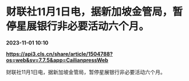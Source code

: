 # 财联社11月1日电，据新加坡金管局，暂停星展银行非必要活动六个月。

**2023-11-01 10:10**

**https://api3.cls.cn/share/article/1504788?os=web&sv=7.7.5&app=CailianpressWeb**

财联社11月1日电，据新加坡金管局，暂停星展银行非必要活动六个月。